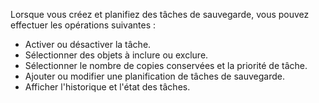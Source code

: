 Lorsque vous créez et planifiez des tâches de sauvegarde, vous pouvez effectuer les opérations suivantes :

-   Activer ou désactiver la tâche.
-   Sélectionner des objets à inclure ou exclure.
-   Sélectionner le nombre de copies conservées et la priorité de tâche.
-   Ajouter ou modifier une planification de tâches de sauvegarde.
-   Afficher l'historique et l'état des tâches.
